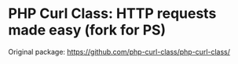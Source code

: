 # PHP Curl Class: HTTP requests made easy (fork for PS)

Original package: https://github.com/php-curl-class/php-curl-class/
